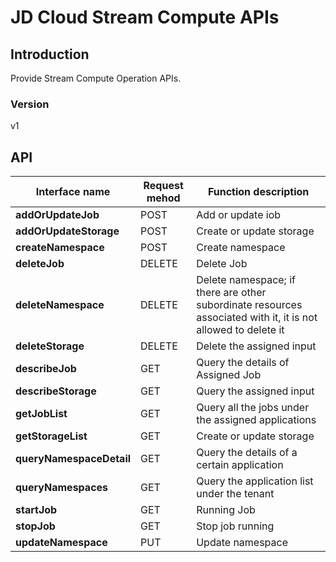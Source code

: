 # JD Cloud Stream Compute APIs


## Introduction
Provide Stream Compute Operation APIs.


### Version
v1


## API
|Interface name|Request mehod|Function description|
|---|---|---|
|**addOrUpdateJob**|POST|Add or update iob|
|**addOrUpdateStorage**|POST|Create or update storage|
|**createNamespace**|POST|Create namespace|
|**deleteJob**|DELETE|Delete Job|
|**deleteNamespace**|DELETE|Delete namespace; if there are other subordinate resources associated with it, it is not allowed to delete it|
|**deleteStorage**|DELETE|Delete the assigned input|
|**describeJob**|GET|Query the details of Assigned Job|
|**describeStorage**|GET|Query the assigned input|
|**getJobList**|GET|Query all the jobs under the assigned applications|
|**getStorageList**|GET|Create or update storage|
|**queryNamespaceDetail**|GET|Query the details of a certain application|
|**queryNamespaces**|GET|Query the application list under the tenant|
|**startJob**|GET|Running Job|
|**stopJob**|GET|Stop job running|
|**updateNamespace**|PUT|Update namespace|
